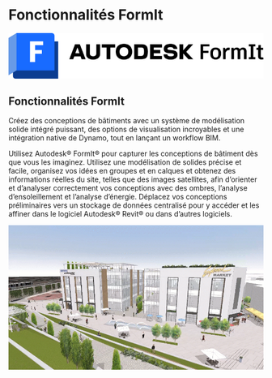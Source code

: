 # Fonctionnalités FormIt

![](<../.gitbook/assets/formit intro hero image.png>)

## Fonctionnalités FormIt

Créez des conceptions de bâtiments avec un système de modélisation solide intégré puissant, des options de visualisation incroyables et une intégration native de Dynamo, tout en lançant un workflow BIM.

Utilisez Autodesk® FormIt® pour capturer les conceptions de bâtiment dès que vous les imaginez. Utilisez une modélisation de solides précise et facile, organisez vos idées en groupes et en calques et obtenez des informations réelles du site, telles que des images satellites, afin d’orienter et d’analyser correctement vos conceptions avec des ombres, l’analyse d’ensoleillement et l’analyse d’énergie. Déplacez vos conceptions préliminaires vers un stockage de données centralisé pour y accéder et les affiner dans le logiciel Autodesk® Revit® ou dans d’autres logiciels.

![](../.gitbook/assets/formit-capabilities.png)
